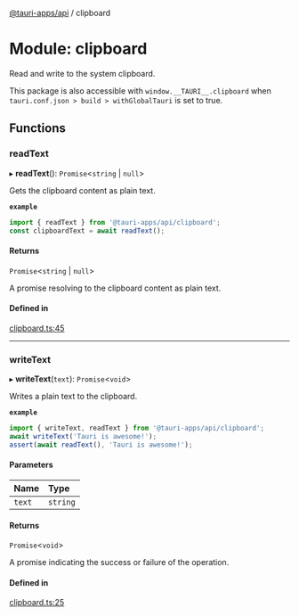 [@tauri-apps/api](../README.md) / clipboard

# Module: clipboard

Read and write to the system clipboard.

This package is also accessible with `window.__TAURI__.clipboard` when `tauri.conf.json > build > withGlobalTauri` is set to true.

## Functions

### readText

▸ **readText**(): `Promise`<`string` \| ``null``\>

Gets the clipboard content as plain text.

**`example`**
```typescript
import { readText } from '@tauri-apps/api/clipboard';
const clipboardText = await readText();
```

#### Returns

`Promise`<`string` \| ``null``\>

A promise resolving to the clipboard content as plain text.

#### Defined in

[clipboard.ts:45](https://github.com/tauri-apps/tauri/blob/dc432ef/tooling/api/src/clipboard.ts#L45)

___

### writeText

▸ **writeText**(`text`): `Promise`<`void`\>

Writes a plain text to the clipboard.

**`example`**
```typescript
import { writeText, readText } from '@tauri-apps/api/clipboard';
await writeText('Tauri is awesome!');
assert(await readText(), 'Tauri is awesome!');
```

#### Parameters

| Name | Type |
| :------ | :------ |
| `text` | `string` |

#### Returns

`Promise`<`void`\>

A promise indicating the success or failure of the operation.

#### Defined in

[clipboard.ts:25](https://github.com/tauri-apps/tauri/blob/dc432ef/tooling/api/src/clipboard.ts#L25)
